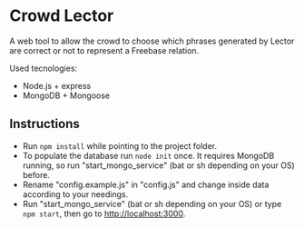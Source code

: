 # Crowd Lector

A web tool to allow the crowd to choose which phrases generated by Lector are correct or not to represent a Freebase relation.

Used tecnologies:
- Node.js + express
- MongoDB + Mongoose

## Instructions
- Run `npm install` while pointing to the project folder.
- To populate the database run `node init` once. It requires MongoDB running, so run "start_mongo_service" (bat or sh depending on your OS) before.
- Rename "config.example.js" in "config.js" and change inside data according to your needings.
- Run "start_mongo_service" (bat or sh depending on your OS) or type `npm start`, then go to [http://localhost:3000](http://localhost:3000).

